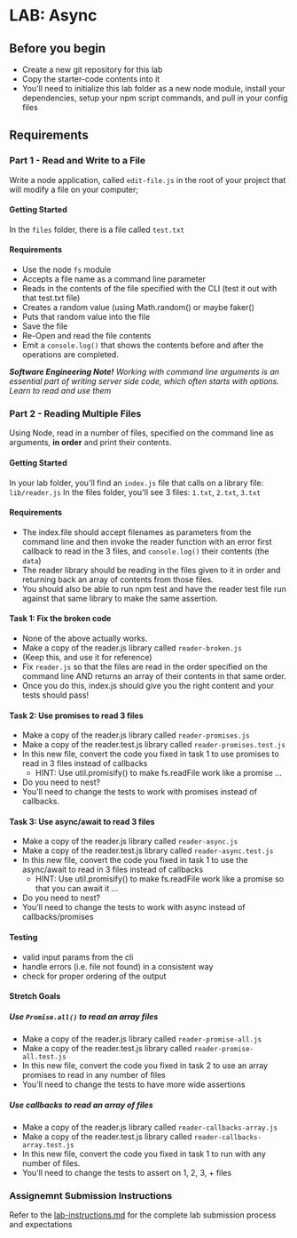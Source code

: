 # LAB: Async

## Before you begin
* Create a new git repository for this lab
* Copy the starter-code contents into it
* You'll need to initialize this lab folder as a new node module, install your dependencies, setup your npm script commands, and pull in your config files

## Requirements

### Part 1 - Read and Write to a File
Write a node application, called `edit-file.js` in the root of your project that will modify a file on your computer;

#### Getting Started
In the `files` folder, there is a file called `test.txt`

#### Requirements
* Use the node `fs` module
* Accepts a file name as a command line parameter
* Reads in the contents of the file specified with the CLI (test it out with that test.txt file)
* Creates a random value (using Math.random() or maybe faker()
* Puts that random value into the file
* Save the file
* Re-Open and read the file contents
* Emit a `console.log()` that shows the contents before and after the operations are completed.

***Software Engineering Note!***
*Working with command line arguments is an essential part of writing server side code, which often starts with options. Learn to read and use them*

### Part 2 - Reading Multiple Files
Using Node, read in a number of files, specified on the command line as arguments, **in order** and print their contents.

#### Getting Started
In your lab folder, you'll find an `index.js` file that calls on a library file: `lib/reader.js`
In the files folder, you'll see 3 files: `1.txt`, `2.txt`, `3.txt`

#### Requirements
* The index.file should accept filenames as parameters from the command line and then invoke the reader function with an error first callback to read in the 3 files, and `console.log()` their contents (the `data`)
* The reader library should be reading in the files given to it in order and returning back an array of contents from those files.
* You should also be able to run npm test and have the reader test file run against that same library to make the same assertion.

#### Task 1: Fix the broken code
* None of the above actually works.
* Make a copy of the reader.js library called `reader-broken.js`
* (Keep this, and use it for reference)
* Fix `reader.js` so that the files are read in the order specified on the command line AND returns an array of their contents in that same order.
* Once you do this, index.js should give you the right content and your tests should pass!

#### Task 2: Use promises to read 3 files
* Make a copy of the reader.js library called `reader-promises.js`
* Make a copy of the reader.test.js library called `reader-promises.test.js`
* In this new file, convert the code you fixed in task 1 to use promises to read in 3 files instead of callbacks
  * HINT: Use util.promisify() to make fs.readFile work like a promise ...
* Do you need to nest?
* You'll need to change the tests to work with promises instead of callbacks.

#### Task 3: Use async/await to read 3 files
* Make a copy of the reader.js library called `reader-async.js`
* Make a copy of the reader.test.js library called `reader-async.test.js`
* In this new file, convert the code you fixed in task 1 to use the async/await to read in 3 files instead of callbacks
  * HINT: Use util.promisify() to make fs.readFile work like a promise so that you can await it ...
* Do you need to nest?
* You'll need to change the tests to work with async instead of callbacks/promises

#### Testing
* valid input params from the cli
* handle errors (i.e. file not found) in a consistent way
* check for proper ordering of the output

#### Stretch Goals
##### Use `Promise.all()` to read an array files
* Make a copy of the reader.js library called `reader-promise-all.js`
* Make a copy of the reader.test.js library called `reader-promise-all.test.js`
* In this new file, convert the code you fixed in task 2 to use an array promises to read in any number of files
* You'll need to change the tests to have more wide assertions

##### Use callbacks to read an array of files
* Make a copy of the reader.js library called `reader-callbacks-array.js`
* Make a copy of the reader.test.js library called `reader-callbacks-array.test.js`
* In this new file, convert the code you fixed in task 1 to run with any number of files.
* You'll need to change the tests to assert on 1, 2, 3, + files


### Assignemnt Submission Instructions
Refer to the [lab-instructions.md](../../../reference/submission-instructions/labs.md) for the complete lab submission process and expectations

